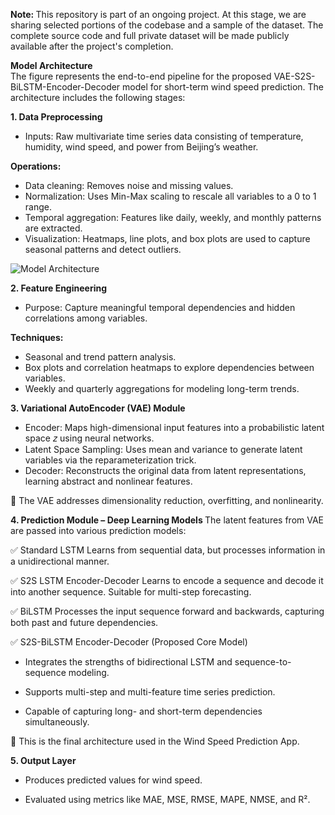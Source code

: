  <B> Note: </B> This repository is part of an ongoing project. At this stage, we are sharing selected portions of the codebase and a sample of the dataset. The complete source code and full private dataset will be made publicly available after the project's completion.


 <B>  Model Architecture  </B>  
The figure represents the end-to-end pipeline for the proposed VAE-S2S-BiLSTM-Encoder-Decoder model for short-term wind speed prediction. The architecture includes the following stages:


 <B> 1. Data Preprocessing  </B> 

* Inputs: Raw multivariate time series data consisting of temperature, humidity, wind speed, and power from Beijing’s weather.

 <B> Operations:  </B> 
 
  * Data cleaning: Removes noise and missing values.
  * Normalization: Uses Min-Max scaling to rescale all variables to a 0 to 1 range.
  * Temporal aggregation: Features like daily, weekly, and monthly patterns are extracted.
  * Visualization: Heatmaps, line plots, and box plots are used to capture seasonal patterns and detect outliers.
    
![Model Architecture](https://github.com/user-attachments/assets/4faa0398-ed89-4d40-be38-a0759da13e48)


  <B>  2. Feature Engineering  </B>  
* Purpose: Capture meaningful temporal dependencies and hidden correlations among variables.

 <B> Techniques:  </B> 

* Seasonal and trend pattern analysis.
* Box plots and correlation heatmaps to explore dependencies between variables.
* Weekly and quarterly aggregations for modeling long-term trends.

<B> 3. Variational AutoEncoder (VAE) Module </B>
* Encoder: Maps high-dimensional input features into a probabilistic latent space 𝑧 using neural networks.
* Latent Space Sampling: Uses mean and variance to generate latent variables via the reparameterization trick.
* Decoder: Reconstructs the original data from latent representations, learning abstract and nonlinear features.

🔹 The VAE addresses dimensionality reduction, overfitting, and nonlinearity.  

<B> 4. Prediction Module – Deep Learning Models </B>
The latent features from VAE are passed into various prediction models:

✅ Standard LSTM
Learns from sequential data, but processes information in a unidirectional manner.

✅ S2S LSTM Encoder-Decoder
Learns to encode a sequence and decode it into another sequence. Suitable for multi-step forecasting.

✅ BiLSTM
Processes the input sequence forward and backwards, capturing both past and future dependencies.

✅ S2S-BiLSTM Encoder-Decoder (Proposed Core Model)
* Integrates the strengths of bidirectional LSTM and sequence-to-sequence modeling.

* Supports multi-step and multi-feature time series prediction.

* Capable of capturing long- and short-term dependencies simultaneously.

🔹 This is the final architecture used in the Wind Speed Prediction App.

<B> 5. Output Layer </B>

* Produces predicted values for wind speed.

* Evaluated using metrics like MAE, MSE, RMSE, MAPE, NMSE, and R².



